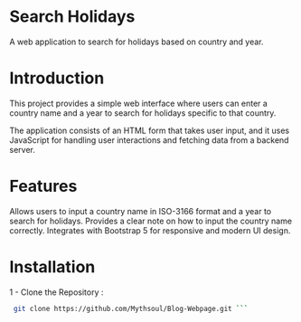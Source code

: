 # Search Holidays
A web application to search for holidays based on country and year.

# Introduction
This project provides a simple web interface where users can enter a country name and a year to search for holidays specific to that country.

The application consists of an HTML form that takes user input, and it uses JavaScript for handling user interactions and fetching data from a backend server.

# Features
Allows users to input a country name in ISO-3166 format and a year to search for holidays.
Provides a clear note on how to input the country name correctly.
Integrates with Bootstrap 5 for responsive and modern UI design.

# Installation 
1 - Clone the Repository : 

```bash 
 git clone https://github.com/Mythsoul/Blog-Webpage.git ```